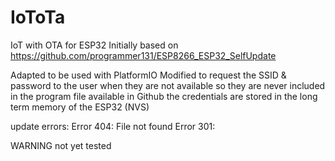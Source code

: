 # IoToTa
IoT with OTA for ESP32
Initially based on https://github.com/programmer131/ESP8266_ESP32_SelfUpdate

Adapted to be used with PlatformIO
Modified to request the SSID & password to the user when they are not available so they are never included in the program file available in Github the credentials are stored in the long term memory of the ESP32 (NVS)

update errors:
Error 404: File not found
Error 301:


WARNING not yet tested
